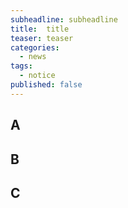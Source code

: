 ```yaml
---
subheadline: subheadline
title:  title
teaser: teaser
categories:
  - news
tags:
  - notice
published: false
---
```


## A

## B

## C